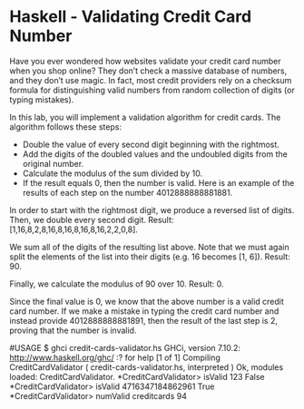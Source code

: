 # Haskell - Validating Credit Card Number
Have you ever wondered how websites validate your credit card number when you shop online? They don’t check a massive database of numbers, and they don’t use magic. In fact, most credit providers rely on a checksum formula for distinguishing valid numbers from random collection of digits (or typing mistakes).

In this lab, you will implement a validation algorithm for credit cards. The algorithm follows these steps:

- Double the value of every second digit beginning with the rightmost.
- Add the digits of the doubled values and the undoubled digits from the original number.
- Calculate the modulus of the sum divided by 10.
- If the result equals 0, then the number is valid. Here is an example of the results of each step on the number 4012888888881881.

In order to start with the rightmost digit, we produce a reversed list of digits. Then, we double every second digit. 
Result: [1,16,8,2,8,16,8,16,8,16,8,16,2,2,0,8].

We sum all of the digits of the resulting list above. Note that we must again split the elements of the list into their digits (e.g. 16 becomes [1, 6]).
Result: 90.

Finally, we calculate the modulus of 90 over 10.
Result: 0.

Since the final value is 0, we know that the above number is a valid credit card number. If we make a mistake in typing the credit card number and instead provide 4012888888881891, then the result of the last step is 2, proving that the number is invalid.

#USAGE
$ ghci credit-cards-validator.hs
GHCi, version 7.10.2: http://www.haskell.org/ghc/  :? for help
[1 of 1] Compiling CreditCardValidator ( credit-cards-validator.hs, interpreted )
Ok, modules loaded: CreditCardValidator.
*CreditCardValidator> isValid 123
False
*CreditCardValidator> isValid 4716347184862961
True
*CreditCardValidator> numValid creditcards
94
